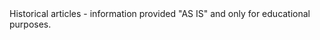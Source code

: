 <html>
<body>
Historical articles - information provided "AS IS" and only for educational purposes.
</body>
</html>
